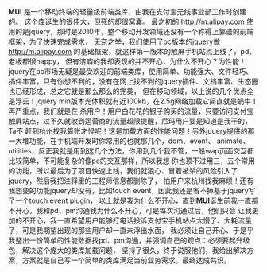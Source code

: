 **MUI** 是一个移动终端的轻量级前端类库，由我在支付宝无线事业部工作时创建的。
这个库诞生的很伟大，但死的却很窝囊。
最之初的 <http://m.alipay.com> 使用的是jquery，那时是2010年，整个移动开发领域还没有一个称得上靠谱的前端框架，为了快速完成需求，
无奈之举，我们使用了pc版本的jquery做 <http://m.alipay.com> 的基础框架，就这样第一版本的触屏手机站点上线了，pd、老板都很happy，
但有洁癖的我却表现的并不开心，为什么不开心？为性能！
jquery在pc市场无疑是最受欢迎的前端类库，使用简单、功能强大、文件轻巧、
插件丰富，只有你想不到的，没有在网上找不到的jquery插件、文档丰富、生态圈也已经形成，总之它就是那么那么的完美，
但在移动领域，以上说的几个优点全是浮云！jquery min版本光体积就有近100kb，在2.5g网络加载它简直就是蜗牛！再严重点，我们就是在
杀用户！用户白花花的银子购买的流量，只要访问支付宝触屏站点，过不久就收到运营商的流量超限提醒，尼玛用户要是知道是我干的，Ta不
赶到杭州找我算账才怪呢！这是加载方面的性能问题！另外jquery提供的那一大堆功能，在手机端开发时你常用的也就那几个，dom、event、
animate、utilities，反正我就是用到这几个方法，你用到几个我不管，一般wap页面交互都比较简单，不可能复杂的像pc的交互那样，所以我想
你也顶不过用三，五个常用的功能，所以最后为了项目快速上线，我们就狠心、冒着被杀的风险引入了jquery，然后我把注释里的工程师信息都删除了，
怕用户来杭州找我麻烦！还有我想要的功能jquery却没有，比如touch event，因此我还是省不掉基于jquery写了一个touch event plugin，
以上就是我为什么不开心，直到**MUI**诞生前我一直都不开心，我和pd、pm沟通我为什么不开心，可是每次沟通过后，他们只会
让我更加的不开心，我一直希望用户能够打电话投诉支付宝手机站点太慢了、太耗流量了，可是我期望出现的那些用户却一直未浮出水面，
我必须让自己开心、于是乎我整出一份简单的性能数据找pd、pm沟通，并强调自己的观点：必须要起升级包，解决这个庞大的类库加载问题，
坚持了很久，终于说服他们，我给出解决方案，方案就是自己写一个简单的类库满足当前业务需求。最终达成共识。

